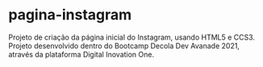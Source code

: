 # pagina-instagram
Projeto de criação da página inicial do Instagram, usando HTML5 e CCS3.
Projeto desenvolvido dentro do Bootcamp Decola Dev Avanade 2021, através da plataforma Digital Inovation One.

